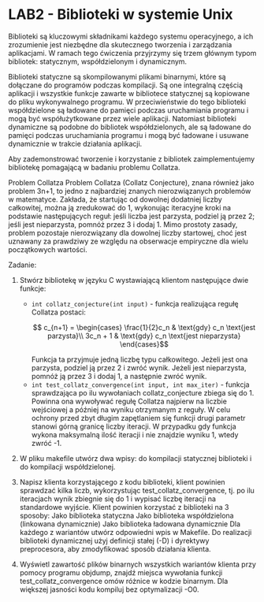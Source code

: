 # LAB2 - Biblioteki w systemie Unix

Biblioteki są kluczowymi składnikami każdego systemu operacyjnego, a ich zrozumienie jest niezbędne dla skutecznego tworzenia i zarządzania aplikacjami. W ramach tego ćwiczenia przyjrzymy się trzem głównym typom bibliotek: statycznym, współdzielonym i dynamicznym.

Biblioteki statyczne są skompilowanymi plikami binarnymi, które są dołączane do programów podczas kompilacji. Są one integralną częścią aplikacji i wszystkie funkcje zawarte w bibliotece statycznej są kopiowane do pliku wykonywalnego programu. W przeciwieństwie do tego biblioteki współdzielone są ładowane do pamięci podczas uruchamiania programu i mogą być współużytkowane przez wiele aplikacji. Natomiast biblioteki dynamiczne są podobne do bibliotek współdzielonych, ale są ładowane do pamięci podczas uruchamiania programu i mogą być ładowane i usuwane dynamicznie w trakcie działania aplikacji.

Aby zademonstrować tworzenie i korzystanie z bibliotek zaimplementujemy bibliotekę pomagającą w badaniu problemu Collatza.

Problem Collatza 
Problem Collatza (Collatz Conjecture), znana również jako problem 3n+1, to jedno z najbardziej znanych nierozwiązanych problemów w matematyce. Zakłada, że ​​startując od dowolnej dodatniej liczby całkowitej, można ją zredukować do 1, wykonując iteracyjne kroki na podstawie następujących reguł: jeśli liczba jest parzysta, podziel ją przez 2; jeśli jest nieparzysta, pomnóż przez 3 i dodaj 1. Mimo prostoty zasady, problem pozostaje nierozwiązany dla dowolnej liczby startowej, choć jest uznawany za prawdziwy ze względu na obserwacje empiryczne dla wielu początkowych wartości. 

Zadanie:

1. Stwórz bibliotekę w języku C wystawiającą klientom następujące dwie funkcje:
    - `int collatz_conjecture(int input)` - funkcja realizująca regułę Collatza postaci:
        ```math
            c_{n+1} =
            \begin{cases}
            \frac{1}{2}c_n  & \text{gdy} c_n \text{jest parzysta}\\
            3c_n + 1 & \text{gdy} c_n  \text{jest nieparzysta}
            \end{cases}
        ```
        Funkcja ta przyjmuje jedną liczbę typu całkowitego. Jeżeli jest ona parzysta, podziel ją przez 2 i zwróć wynik. Jeżeli jest nieparzysta, pomnóż ją przez 3 i dodaj 1, a następnie zwróć wynik.
    - `int test_collatz_convergence(int input, int max_iter)` - funkcja sprawdzająca po ilu wywołaniach collatz_conjecture zbiega się do 1. Powinna ona wywoływać regułę Collatza najpierw na liczbie wejściowej a później na wyniku otrzymanym z reguły. W celu ochrony przed zbyt długim zapętlaniem się funkcji drugi parametr stanowi górną granicę liczby iteracji. W przypadku gdy funkcja wykona maksymalną ilość iteracji i nie znajdzie wyniku 1, wtedy zwróć -1.

2. W pliku makefile utwórz dwa wpisy: do kompilacji statycznej biblioteki i do kompilacji współdzielonej.


3. Napisz klienta korzystającego z kodu biblioteki, klient powinien sprawdzać kilka liczb, wykorzystując test_collatz_convergence, tj. po ilu iteracjach wynik zbiegnie się do 1 i wypisać liczbę iteracji na standardowe wyjście. Klient powinien korzystać z biblioteki na 3 sposoby:
    Jako biblioteka statyczna
    Jako biblioteka współdzielona (linkowana dynamicznie)
    Jako biblioteka ładowana dynamicznie
    Dla każdego z wariantów utwórz odpowiedni wpis w Makefile. Do realizacji biblioteki dynamicznej użyj definicji stałej (-D) i dyrektywy preprocesora, aby zmodyfikować sposób działania klienta.

4. Wyświetl zawartość plików binarnych wszystkich wariantów klienta przy pomocy programu objdump, znajdź miejsca wywołania funkcji test_collatz_convergence omów różnice w kodzie binarnym. Dla większej jasności kodu kompiluj bez optymalizacji -O0.
